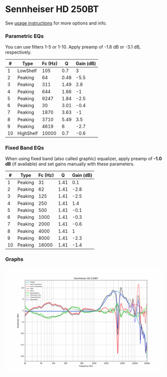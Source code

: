 # Sennheiser HD 250BT
See [usage instructions](https://github.com/jaakkopasanen/AutoEq#usage) for more options and info.

### Parametric EQs
You can use filters 1-5 or 1-10. Apply preamp of -1.8 dB or -3.1 dB, respectively.

|   # | Type      |   Fc (Hz) |    Q |   Gain (dB) |
|-----|-----------|-----------|------|-------------|
|   1 | LowShelf  |       105 | 0.7  |         3   |
|   2 | Peaking   |        64 | 0.48 |        -5.5 |
|   3 | Peaking   |       311 | 1.49 |         2.8 |
|   4 | Peaking   |       644 | 1.66 |        -1   |
|   5 | Peaking   |      9247 | 1.84 |        -2.5 |
|   6 | Peaking   |        30 | 3.01 |        -0.4 |
|   7 | Peaking   |      1870 | 3.63 |        -1   |
|   8 | Peaking   |      3710 | 5.49 |         3.5 |
|   9 | Peaking   |      4619 | 6    |        -2.7 |
|  10 | HighShelf |     10000 | 0.7  |        -0.6 |

### Fixed Band EQs
When using fixed band (also called graphic) equalizer, apply preamp of **-1.0 dB** (if available) and set gains manually with these parameters.

|   # | Type    |   Fc (Hz) |    Q |   Gain (dB) |
|-----|---------|-----------|------|-------------|
|   1 | Peaking |        31 | 1.41 |         0.1 |
|   2 | Peaking |        62 | 1.41 |        -2.8 |
|   3 | Peaking |       125 | 1.41 |        -2.5 |
|   4 | Peaking |       250 | 1.41 |         1.4 |
|   5 | Peaking |       500 | 1.41 |        -0.1 |
|   6 | Peaking |      1000 | 1.41 |        -0.3 |
|   7 | Peaking |      2000 | 1.41 |        -0.6 |
|   8 | Peaking |      4000 | 1.41 |         1   |
|   9 | Peaking |      8000 | 1.41 |        -2.3 |
|  10 | Peaking |     16000 | 1.41 |        -1.4 |

### Graphs
![](./Sennheiser%20HD%20250BT.png)
